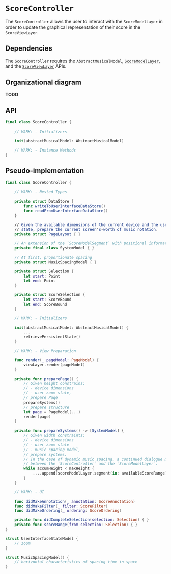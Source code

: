 # `ScoreController`

The `ScoreController` allows the user to interact with the `ScoreModelLayer` in order to update the graphical representation of their score in the `ScoreViewLayer`.

## Dependencies

The `ScoreController` requires the `AbstractMusicalModel`, [`ScoreModelLayer`](ScoreModelLayer.md), and the [`ScoreViewLayer`](ScoreViewLayer.md) APIs.

## Organizational diagram

**TODO**

## API

```Swift
final class ScoreController {
	
	// MARK: - Initializers

	init(abstractMusicalModel: AbstractMusicalModel)

	// MARK: - Instance Methods
}
```

## Pseudo-implementation

```Swift
final class ScoreController {
	
	// MARK: - Nested Types

	private struct DataStore {
		func writeToUserInterfaceDataStore()
		func readFromUserInterfaceDataStore()
	}

	// Given the available dimensions of the current device and the user interface 
	// state, prepare the current screen's-worth of music notation.
	private struct PageLayout { }

	// An extension of the `ScoreModelSegment` with positional information
	private final class SystemModel { }

	// At first, proportionate spacing
	private struct MusicSpacingModel { }

	private struct Selection {
		let start: Point
		let end: Point
	}

	private struct ScoreSelection {
		let start: ScoreBound
		let end: ScoreBound
	}

	// MARK: - Initializers

	init(abstractMusicalModel: AbstractMusicalModel) { 
		...
		retrievePersistentState()
	}

	// MARK: - View Preparation

	func render(_ pageModel: PageModel) {
		viewLayer.render(pageModel)
	}

	private func preparePage() {
		// Given height constrains:
		// - device dimensions
		// - user zoom state,
		// prepare Page
		prepareSystems()
		// prepare structure
		let page = PageModel(...)
		render(page)
	}

	private func prepareSystems() -> [SystemModel] {
		// Given width constraints:
		// - device dimensions
		// - user zoom state
		// - music spacing model,
		// prepare systems.
		// In the case of dynamic music spacing, a continued dialogue must occur 
		// between the `ScoreController` and the `ScoreModelLayer`.
		while accumHeight < maxHeight {
			....append(scoreModelLayer.segment(in: availableScoreRange))
		}
	}

	// MARK: - UI

	func didMakeAnnotation(_ annotation: ScoreAnnotation)
	func didMakeFilter(_ filter: ScoreFilter)
	func didMakeOrdering(_ ordering: ScoreOrdering)

	private func didCompleteSelection(selection: Selection) { }
	private func scoreRange(from selection: Selection) { }
} 

struct UserInterfaceStateModel {
	// zoom
}

struct MusicSpacingModel() {
	// horizontal characteristics of spacing time in space
}
```

